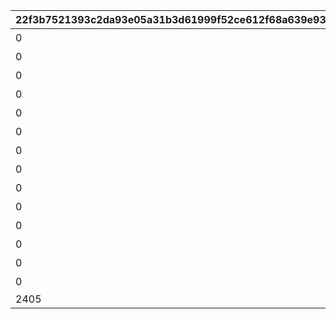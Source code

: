 |22f3b7521393c2da93e05a31b3d61999f52ce612f68a639e93471243be0c16cc|8e6ece917b25cf25c3447f6987005a76a36c1aac8ed77eac0a743497d7d8029d|f0fd472ac1aacd0e5e724093d6686efc7e56a99fc6dce7bc6fdb9eea1494a508|916de1b2dac7f6edcde9105923e607896c25b62644b8bc5da02c8b9c94b568b8|30227ee8888fbcbe20147c082009a674034b2245533ee1df8ef5343820677cce|cd734a349d36d15ed53fc4b5c2895689f89f45570b7c62fee9b51eb29960d266|64fe196ad0b2278fce2ff215fc16a687cb84d1b86511540584286dfcb86e5978|1b6e853a7742e76e5a53ffdb38a858d53a85adfc4abab876cd5eef60fa373a82|cce513f5319f5c5465d68d3f5ec44701488b73215e9ce86adedfcadc9cd6ff3d|35959cb7993778f5f65ff5c5d65c85d6c574c1b5700dbd6d56868a3e1e7029e2|
| --- | --- | --- | --- | --- | --- | --- | --- | --- | --- |
|0|0|7001|0|0|10062|0|ウヅキとリンのメモリー|10062103|1|
|0|0|7002|0|0|10062|0|ニュージェネレーションズのメモリー|10062107|2|
|0|0|7003|0|0|10062|0|ウヅキとミオのメモリー|10062107|4|
|0|0|7004|0|0|10062|0|美食殿のメモリー|10062111|6|
|0|0|7005|0|0|10062|0|リンとミオのメモリー|10062111|7|
|0|0|7006|0|0|10062|0|ニュージェネレーションズのメモリー|10062111|8|
|0|0|7007|0|0|10062|0|ニュージェネレーションズと美食殿のメモリー|10062115|9|
|0|0|7008|0|0|10062|0|美食殿のメモリー|10062115|10|
|0|0|7009|0|0|10063|0|ニュージェネレーションズと美食殿のメモリー|10063111|14|
|0|0|7102|0|0|10062|0|ニュージェネレーションズのメモリー|10062107|3|
|0|0|7103|0|0|10062|0|美食殿のメモリー|10062107|5|
|0|0|7104|0|0|10062|0|ニュージェネレーションズと美食殿のメモリー|10062115|11|
|0|0|7105|0|0|10063|0|ニュージェネレーションズと美食殿のメモリー|10063111|12|
|0|0|7106|0|0|10063|0|ニュージェネレーションズと美食殿のメモリー|10063111|13|
|2405|0|7201|7|1|10062|1||10062103|15|